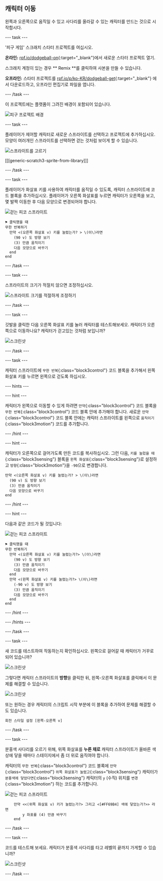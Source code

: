 ## 캐릭터 이동

왼쪽과 오른쪽으로 움직일 수 있고 사다리를 올라갈 수 있는 캐릭터를 만드는 것으로 시작합시다.

--- task ---

'피구 게임' 스크래치 스타터 프로젝트를 여십시오.

**온라인:** [rpf.io/dodgeball-on](http://rpf.io/dodgeball-on){:target="_blank"}에서 새로운 스타터 프로젝트 열기.

스크래치 계정이 있는 경우 ** Remix **를 클릭하여 사본을 만들 수 있습니다.

**오프라인:** 스타터 프로젝트를 [rpf.io/p/ko-KR/dodgeball-get](http://rpf.io/p/ko-KR/dodgeball-get){:target="_blank"} 에서 다운로드하고, 오프라인 편집기로 파일을 엽니다.

--- /task ---

이 프로젝트에는 플랫폼이 그려진 배경이 포함되어 있습니다.

![피구 프로젝트 배경](images/dodge-background.png)

--- task ---

플레이어가 제어할 캐릭터로 새로운 스프라이트를 선택하고 프로젝트에 추가하십시오. 모양이 여러개인 스프라이트를 선택하면 걷는 것처럼 보이게 할 수 있습니다.

![스프라이트를 고르기](images/dodge-characters.png)

[[[generic-scratch3-sprite-from-library]]]

--- /task ---

--- task ---

플레이어가 화살표 키를 사용하여 캐릭터를 움직일 수 있도록, 캐릭터 스프라이트에 코드 블록을 추가하십시오. 플레이어가 오른쪽 화살표를 누르면 캐릭터가 오른쪽을 보고, 몇 발짝 이동한 후 다음 모양으로 변경되어야 합니다.

![걷는 피코 스프라이트](images/pico_walking_sprite.png)

```blocks3
⚑ 클릭했을 때
무한 반복하기 
  만약 <(오른쪽 화살표 v) 키를 눌렸는가? > \(이\)라면 
    (90 v) 도 방향 보기
    (3) 만큼 움직이기
    다음 모양으로 바꾸기
  end
end
```

--- /task ---

--- task ---

스프라이트의 크기가 적절치 않으면 조정하십시오.

![스프라이트 크기를 적절하게 조정하기](images/dodge-sprite-size-annotated.png)

--- /task ---

--- task ---

깃발을 클릭한 다음 오른쪽 화살표 키를 눌러 캐릭터를 테스트해보세오. 캐릭터가 오른쪽으로 이동하나요? 캐릭터가 걷고있는 것처럼 보입니까?

![스크린샷](images/dodge-walking.png)

--- /task ---

--- task ---

캐릭터 스프라이트에 `무한 반복`{:class="block3control"} 코드 블록을 추가해서 왼쪽 화살표 키를 누르면 왼쪽으로 걷도록 하십시오.

--- hints ---


--- hint ---

캐릭터가 왼쪽으로 이동할 수 있게 하려면 `만약`{:class="block3control"} 코드 블록을 `무한 반복`{:class="block3control"} 코드 블록 안에 추가해야 합니다. 새로운 `만약`{:class="block3control"} 코드 블록 안에는 캐릭터 스프라이트를 왼쪽으로 `움직이기`{:class="block3motion"} 코드를 추가합니다.

--- /hint ---

--- hint ---

캐릭터가 오른쪽으로 걸어가도록 만든 코드를 복사하십시오. 그런 다음, `키를 눌렀을 때`{:class="block3sensing"} 블록을 `왼쪽 화살표`{:class="block3sensing"}로 설정하고 `방향`{:class="block3motion"}을 `-90`으로 변경합니다.

```blocks3
만약 <(오른쪽 화살표 v) 키를 눌렸는가? > \(이\)라면 
  (90 v) 도 방향 보기
  (3) 만큼 움직이기
  다음 모양으로 바꾸기
end
```

--- /hint ---

--- hint ---

다음과 같은 코드가 될 것입니다:

![걷는 피코 스프라이트](images/pico_walking_sprite.png)

```blocks3
⚑ 클릭했을 때
무한 반복하기
  만약 <(오른쪽 화살표 v) 키를 눌렸는가?> \(이\)라면 
    (90 v) 도 방향 보기
    (3) 만큼 움직이기
    다음 모양으로 바꾸기
  end
  만약 <(왼쪽 화살표 v) 키를 눌렸는가?> \(이\)라면 
    (-90 v) 도 방향 보기
    (3) 만큼 움직이기
    다음 모양으로 바꾸기
  end
end
```

--- /hint ---

--- /hints ---

--- /task ---

--- task ---

새 코드를 테스트하여 작동하는지 확인하십시오. 왼쪽으로 걸어갈 때 캐릭터가 거꾸로 되어 있습니까?

![스크린샷](images/dodge-upside-down.png)

그렇다면 캐릭터 스프라이트의 **방향**을 클릭한 뒤, 왼쪽-오른쪽 화살표를 클릭해서 이 문제를 해결할 수 있습니다.

![스크린샷](images/dodge-left-right-annotated.png)

또는 원하는 경우 캐릭터의 스크립트 시작 부분에 이 블록을 추가하여 문제를 해결할 수도 있습니다.

```blocks3
회전 스타일 설정 [왼쪽-오른쪽 v]
```

--- /task ---

--- task ---

분홍색 사다리를 오르기 위해, 위쪽 화살표를 **누른 채로** 캐릭터 스프라이트가 올바른 색상에 닿을 때마다 스테이지에서 좀 더 위로 움직여야 합니다.

캐릭터의 `무한 반복`{:class="block3control"} 코드 블록에 `만약`{:class="block3control"} `위쪽 화살표가 눌렸고`{:class="block3sensing"} 캐릭터가 `분홍색에 닿았다면`{:class="block3sensing"} 캐릭터의 `y` (수직) 위치를 `변경`{:class="block3motion"} 하는 코드를 추가합니다.

![걷는 피코 스프라이트](images/pico_walking_sprite.png)

```blocks3
    만약 <<(위쪽 화살표 v) 키가 눌렸는가?> 그리고 <[#FF69B4] 색에 닿았는가?>> 라면
        y 좌표를 (4) 만큼 바꾸기
    end
```

--- /task ---

--- task ---

코드를 테스트해 보세요. 캐릭터가 분홍색 사다리를 타고 레벨의 끝까지 가게할 수 있습니까?

![스크린샷](images/dodge-test-character.png)

--- /task ---